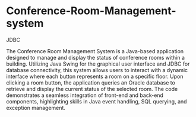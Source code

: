 # Conference-Room-Management-system
JDBC

<p>
The Conference Room Management System is a Java-based application designed to manage and display the status of conference rooms within a building. Utilizing Java Swing for the graphical user interface and JDBC for database connectivity, this system allows users to interact with a dynamic interface where each button represents a room on a specific floor. Upon clicking a room button, the application queries an Oracle database to retrieve and display the current status of the selected room. The code demonstrates a seamless integration of front-end and back-end components, highlighting skills in Java event handling, SQL querying, and exception management.
</p>
